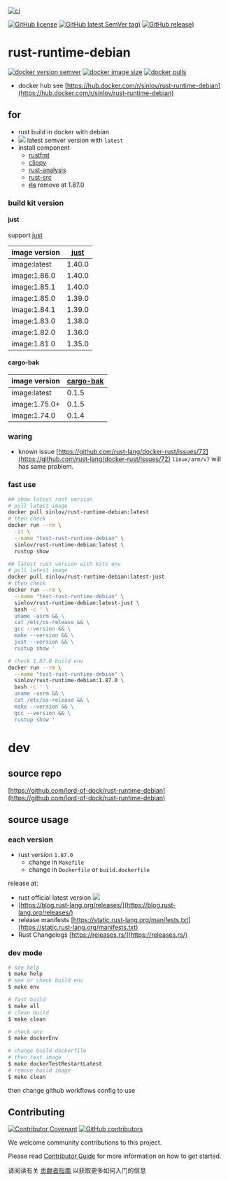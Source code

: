 [![ci](https://github.com/lord-of-dock/rust-runtime-debian/actions/workflows/ci.yml/badge.svg)](https://github.com/lord-of-dock/rust-runtime-debian/actions/workflows/ci.yml)

[![GitHub license](https://img.shields.io/github/license/lord-of-dock/rust-runtime-debian)](https://github.com/lord-of-dock/rust-runtime-debian)
[![GitHub latest SemVer tag)](https://img.shields.io/github/v/tag/lord-of-dock/rust-runtime-debian)](https://github.com/lord-of-dock/rust-runtime-debian/tags)
[![GitHub release)](https://img.shields.io/github/v/release/lord-of-dock/rust-runtime-debian)](https://github.com/lord-of-dock/rust-runtime-debian/releases)

# rust-runtime-debian

[![docker version semver](https://img.shields.io/docker/v/sinlov/rust-runtime-debian?sort=semver)](https://hub.docker.com/r/sinlov/rust-runtime-debian)
[![docker image size](https://img.shields.io/docker/image-size/sinlov/rust-runtime-debian)](https://hub.docker.com/r/sinlov/rust-runtime-debian)
[![docker pulls](https://img.shields.io/docker/pulls/sinlov/rust-runtime-debian)](https://hub.docker.com/r/sinlov/rust-runtime-debian/tags?page=1&ordering=last_updated)

- docker hub see [https://hub.docker.com/r/sinlov/rust-runtime-debian](https://hub.docker.com/r/sinlov/rust-runtime-debian)

## for

- rust build in docker with debian
- [![](https://img.shields.io/docker/v/_/rust/latest?label=rust&logo=rust&style=social)](https://hub.docker.com/_/rust/tags) latest semver version with `latest`
- install component
  - [rustfmt](https://github.com/rust-lang/rustfmt)
  - [clippy](https://doc.rust-lang.org/clippy/)
  - [rust-analysis](https://github.com/rust-lang/rust-analyzer)
  - [rust-src](https://github.com/rust-lang/rust)
  - ~~[rls](https://github.com/rust-lang/rls)~~ remove at 1.87.0

### build kit version

#### just

support [just](https://github.com/casey/just)

| image version | [just](https://crates.io/crates/just) |
| ------------- | --------- |
| image:latest        | 1.40.0    |
| image:1.86.0        | 1.40.0    |
| image:1.85.1        | 1.40.0    |
| image:1.85.0        | 1.39.0    |
| image:1.84.1        | 1.39.0    |
| image:1.83.0        | 1.38.0    |
| image:1.82.0        | 1.36.0    |
| image:1.81.0        | 1.35.0    |

#### cargo-bak

| image version | [cargo-bak](https://crates.io/crates/cargo-bak) |
| ------------- | --------- |
| image:latest        | 0.1.5     |
| image:1.75.0+       | 0.1.5     |
| image:1.74.0        | 0.1.4     |

### waring

- known issue [https://github.com/rust-lang/docker-rust/issues/72](https://github.com/rust-lang/docker-rust/issues/72) `linux/arm/v7` will has same problem.

### fast use

```bash
## show latest rust version
# pull latest image
docker pull sinlov/rust-runtime-debian:latest
# then check
docker run --rm \
  -it \
  --name "test-rust-runtime-debian" \
  sinlov/rust-runtime-debian:latest \
  rustup show

## latest rust version with kits env
# pull latest image
docker pull sinlov/rust-runtime-debian:latest-just
# then check
docker run --rm \
  --name "test-rust-runtime-debian" \
  sinlov/rust-runtime-debian:latest-just \
  bash -c ' \
  uname -asrm && \
  cat /etc/os-release && \
  gcc --version && \
  make --version && \
  just --version && \
  rustup show '

# check 1.87.0 build env
docker run --rm \
  --name "test-rust-runtime-debian" \
  sinlov/rust-runtime-debian:1.87.0 \
  bash -c ' \
  uname -asrm && \
  cat /etc/os-release && \
  make --version && \
  gcc --version && \
  rustup show '
```

# dev

## source repo

[https://github.com/lord-of-dock/rust-runtime-debian](https://github.com/lord-of-dock/rust-runtime-debian)

## source usage

### each version

- rust version `1.87.0`
  - change in `Makefile`
  - change in `Dockerfile` or `build.dockerfile`

release at:

- rust official latest version [![](https://img.shields.io/docker/v/_/rust/latest?label=rust&logo=rust&style=social)](https://hub.docker.com/_/rust/tags)
- [https://blog.rust-lang.org/releases/](https://blog.rust-lang.org/releases/)
- release manifests [https://static.rust-lang.org/manifests.txt](https://static.rust-lang.org/manifests.txt)
- Rust Changelogs [https://releases.rs/](https://releases.rs/)

### dev mode

```bash
# see help
$ make help
# see or check build env
$ make env

# fast build
$ make all
# clean build
$ make clean

# check env
$ make dockerEnv

# change build.dockerfile
# then test image
$ make dockerTestRestartLatest
# remove build image
$ make clean
```

then change github workflows config to use

## Contributing

[![Contributor Covenant](https://img.shields.io/badge/contributor%20covenant-v1.4-ff69b4.svg)](.github/CONTRIBUTING_DOC/CODE_OF_CONDUCT.md)
[![GitHub contributors](https://img.shields.io/github/contributors/lord-of-dock/rust-runtime-debian)](https://github.com/lord-of-dock/rust-runtime-debian/graphs/contributors)

We welcome community contributions to this project.

Please read [Contributor Guide](.github/CONTRIBUTING_DOC/CONTRIBUTING.md) for more information on how to get started.

请阅读有关 [贡献者指南](.github/CONTRIBUTING_DOC/zh-CN/CONTRIBUTING.md) 以获取更多如何入门的信息